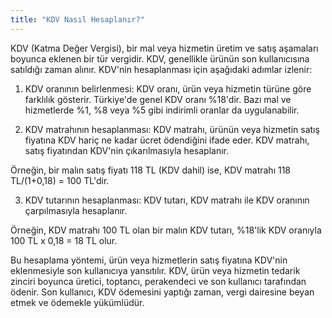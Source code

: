 ```yaml
---
title: "KDV Nasıl Hesaplanır?"
---
```


KDV (Katma Değer Vergisi), bir mal veya hizmetin üretim ve satış aşamaları boyunca eklenen bir tür vergidir. KDV, genellikle ürünün son kullanıcısına satıldığı zaman alınır. KDV'nin hesaplanması için aşağıdaki adımlar izlenir:

1. KDV oranının belirlenmesi: KDV oranı, ürün veya hizmetin türüne göre farklılık gösterir. Türkiye'de genel KDV oranı %18'dir. Bazı mal ve hizmetlerde %1, %8 veya %5 gibi indirimli oranlar da uygulanabilir.

2. KDV matrahının hesaplanması: KDV matrahı, ürünün veya hizmetin satış fiyatına KDV hariç ne kadar ücret ödendiğini ifade eder. KDV matrahı, satış fiyatından KDV'nin çıkarılmasıyla hesaplanır.

Örneğin, bir malın satış fiyatı 118 TL (KDV dahil) ise, KDV matrahı 118 TL/(1+0,18) = 100 TL'dir.

3. KDV tutarının hesaplanması: KDV tutarı, KDV matrahı ile KDV oranının çarpılmasıyla hesaplanır.

Örneğin, KDV matrahı 100 TL olan bir malın KDV tutarı, %18'lik KDV oranıyla 100 TL x 0,18 = 18 TL olur.

Bu hesaplama yöntemi, ürün veya hizmetlerin satış fiyatına KDV'nin eklenmesiyle son kullanıcıya yansıtılır. KDV, ürün veya hizmetin tedarik zinciri boyunca üretici, toptancı, perakendeci ve son kullanıcı tarafından ödenir. Son kullanıcı, KDV ödemesini yaptığı zaman, vergi dairesine beyan etmek ve ödemekle yükümlüdür.
